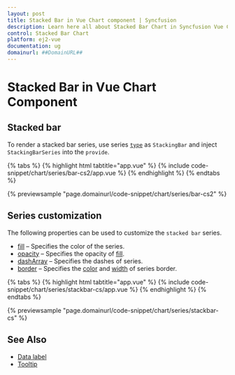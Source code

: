```yaml
---
layout: post
title: Stacked Bar in Vue Chart component | Syncfusion
description: Learn here all about Stacked Bar Chart in Syncfusion Vue Chart component of Syncfusion Essential JS 2 and more.
control: Stacked Bar Chart
platform: ej2-vue
documentation: ug
domainurl: ##DomainURL##
---
```


# Stacked Bar in Vue Chart Component

## Stacked bar

To render a stacked bar series, use series [`type`](https://ej2.syncfusion.com/vue/documentation/api/chart/series/#type) as `StackingBar` and
inject `StackingBarSeries` into the `provide`.

{% tabs %}
{% highlight html tabtitle="app.vue" %}
{% include code-snippet/chart/series/bar-cs2/app.vue %}
{% endhighlight %}
{% endtabs %}
        
{% previewsample "page.domainurl/code-snippet/chart/series/bar-cs2" %}

## Series customization

The following properties can be used to customize the `stacked bar` series.

* [fill](../api/chart/seriesModel/#fill) – Specifies the color of the series.
* [opacity](../api/chart/seriesModel/#opacity) – Specifies the opacity of [fill](../api/chart/seriesModel/#fill).
* [dashArray](../api/chart/seriesModel/#dasharray) – Specifies the dashes of series.
* [border](../api/chart/borderModel/#properties) – Specifies the [color](../api/chart/borderModel/#color) and [width](../api/chart/borderModel/#width) of series border.

{% tabs %}
{% highlight html tabtitle="app.vue" %}
{% include code-snippet/chart/series/stackbar-cs/app.vue %}
{% endhighlight %}
{% endtabs %}
        
{% previewsample "page.domainurl/code-snippet/chart/series/stackbar-cs" %}

## See Also

* [Data label](./data-labels/)
* [Tooltip](./tool-tip/)